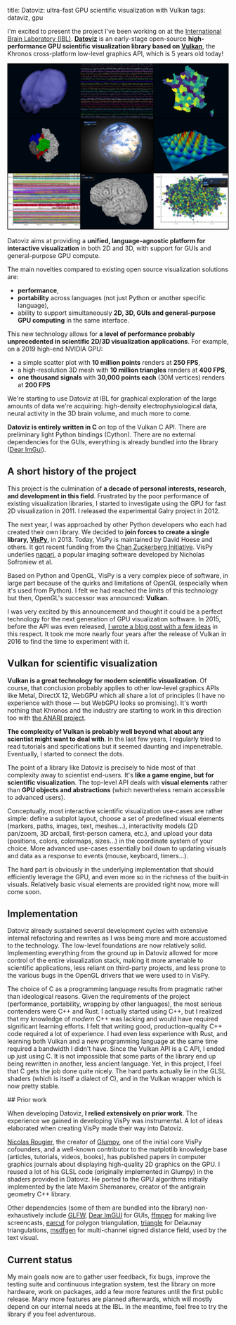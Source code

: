 title: Datoviz: ultra-fast GPU scientific visualization with Vulkan
tags: dataviz, gpu

I'm excited to present the project I've been working on at the [International Brain Laboratory (IBL)](http://internationalbrainlab.org/). [**Datoviz**](https://datoviz.org) is an early-stage open-source **high-performance GPU scientific visualization library based on [Vulkan](https://www.khronos.org/vulkan/)**, the Khronos cross-platform low-level graphics API, which is 5 years old today!

[![Datoviz screenshots](https://raw.githubusercontent.com/datoviz/data/master/screenshots/datoviz.jpg)](https://datoviz.org)

Datoviz aims at providing a **unified, language-agnostic platform for interactive visualization** in both 2D and 3D, with support for GUIs and general-purpose GPU compute.

<!-- PELICAN_END_SUMMARY -->

The main novelties compared to existing open source visualization solutions are:

* **performance**,
* **portability** across languages (not just Python or another specific language),
* ability to support simultaneously **2D, 3D, GUIs and general-purpose GPU computing** in the same interface.

This new technology allows for **a level of performance probably unprecedented in scientific 2D/3D visualization applications**. For example, on a 2019 high-end NVIDIA GPU:

* a simple scatter plot with **10 million points** renders at **250 FPS**,
* a high-resolution 3D mesh with **10 million triangles** renders at **400 FPS**,
* **one thousand signals** with **30,000 points each** (30M vertices) renders at **200 FPS**

We're starting to use Datoviz at IBL for graphical exploration of the large amounts of data we're acquiring: high-density electrophysiological data, neural activity in the 3D brain volume, and much more to come.

**Datoviz is entirely written in C** on top of the Vulkan C API. There are preliminary light Python bindings (Cython). There are no external dependencies for the GUIs, everything is already bundled into the library ([Dear ImGui](https://github.com/datoviz/imgui)).


## A short history of the project

This project is the culmination of **a decade of personal interests, research, and development in this field**. Frustrated by the poor performance of existing visualization libraries, I started to investigate using the GPU for fast 2D visualization in 2011. I released the experimental Galry project in 2012.

The next year, I was approached by other Python developers who each had created their own library. We decided to **join forces to create a single library, [VisPy](http://vispy.org/)**, in 2013. Today, VisPy is maintained by David Hoese and others. It got recent funding from the [Chan Zuckerberg Initiative](https://chanzuckerberg.com/eoss/proposals/rebuilding-the-community-behind-vispys-fast-interactive-visualizations/). VisPy underlies [napari](https://napari.org/), a popular imaging software developed by Nicholas Sofroniew et al.

Based on Python and OpenGL, VisPy is a very complex piece of software, in large part because of the quirks and limitations of OpenGL (especially when it's used from Python). I felt we had reached the limits of this technology but then, OpenGL's successor was announced: **Vulkan**.

I was very excited by this announcement and thought it could be a perfect technology for the next generation of GPU visualization software. In 2015, before the API was even released, [I wrote a blog post with a few ideas]({filename}2015-07-24-compiler-data-visualization.md) in this respect. It took me more nearly four years after the release of Vulkan in 2016 to find the time to experiment with it.


## Vulkan for scientific visualization

**Vulkan is a great technology for modern scientific visualization**. Of course, that conclusion probably applies to other low-level graphics APIs like Metal, DirectX 12, WebGPU which all share a lot of principles (I have no experience with those — but WebGPU looks so promising). It's worth nothing that Khronos and the industry are starting to work in this direction too with [the ANARI project](https://www.khronos.org/anari).

**The complexity of Vulkan is probably well beyond what about any scientist might want to deal with**. In the last few years, I regularly tried to read tutorials and specifications but it seemed daunting and impenetrable. Eventually, I started to connect the dots.

 The point of a library like Datoviz is precisely to hide most of that complexity away to scientist end-users. It's **like a game engine, but for scientific visualization**. The top-level API deals with __visual elements__ rather than __GPU objects and abstractions__ (which nevertheless remain accessible to advanced users).

Conceptually, most interactive scientific visualization use-cases are rather simple: define a subplot layout, choose a set of predefined visual elements (markers, paths, images, text, meshes...), interactivity models (2D pan/zoom, 3D arcball, first-person camera, etc.), and upload your data (positions, colors, colormaps, sizes...) in the coordinate system of your choice. More advanced use-cases essentially boil down to updating visuals and data as a response to events (mouse, keyboard, timers...).

The hard part is obviously in the underlying implementation that should efficiently leverage the GPU, and even more so in the richness of the built-in visuals. Relatively basic visual elements are provided right now, more will come soon.


## Implementation

Datoviz already sustained several development cycles with extensive internal refactoring and rewrites as I was being more and more accustomed to the technology. The low-level foundations are now relatively solid. Implementing everything from the ground up in Datoviz allowed for more control of the entire visualization stack, making it more amenable to scientific applications, less reliant on third-party projects, and less prone to the various bugs in the OpenGL drivers that we were used to in VisPy.

The choice of C as a programming language results from pragmatic rather than ideological reasons. Given the requirements of the project (performance, portability, wrapping by other languages), the most serious contenders were C++ and Rust. I actually started using C++, but I realized that my knowledge of *modern* C++ was lacking and would have required significant learning efforts. I felt that writing good, production-quality C++ code required a lot of experience. I had even less experience with Rust, and learning both Vulkan and a new programming language at the same time required a bandwidth I didn't have. Since the Vulkan API is a C API, I ended up just using C. It is not impossible that some parts of the library end up being rewritten in another, less ancient language. Yet, in this project, I feel that C gets the job done quite nicely. The hard parts actually lie in the GLSL shaders (which is itself a dialect of C), and in the Vulkan wrapper which is now pretty stable.


## Prior work

When developing Datoviz, **I relied extensively on prior work**. The experience we gained in developing VisPy was instrumental. A lot of ideas elaborated when creating VisPy made their way into Datoviz.

[Nicolas Rougier](https://www.labri.fr/perso/nrougier/), the creator of [Glumpy](https://glumpy.github.io/), one of the initial core VisPy cofounders, and a well-known contributor to the matplotlib knowledge base (articles, tutorials, videos, books), has published papers in computer graphics journals about displaying high-quality 2D graphics on the GPU. I reused a lot of his GLSL code (originally implemented in Glumpy) in the shaders provided in Datoviz. He ported to the GPU algorithms initially implemented by the late Maxim Shemanarev, creator of the antigrain geometry C++ library.

Other dependencies (some of them are bundled into the library) non-exhaustively include [GLFW](https://www.glfw.org/), [Dear ImGUI](https://github.com/ocornut/imgui) for GUIs, [ffmpeg](https://ffmpeg.org/) for making live screencasts, [earcut](https://github.com/mapbox/earcut) for polygon triangulation, [triangle](https://www.cs.cmu.edu/~quake/triangle.html) for Delaunay triangulations, [msdfgen](https://github.com/Chlumsky/msdfgen) for multi-channel signed distance field, used by the text visual.


## Current status

My main goals now are to gather user feedback, fix bugs, improve the testing suite and continuous integration system, test the library on more hardware, work on packages, add a few more features until the first public release. Many more features are planned afterwards, which will mostly depend on our internal needs at the IBL. In the meantime, feel free to try the library if you feel adventurous.
